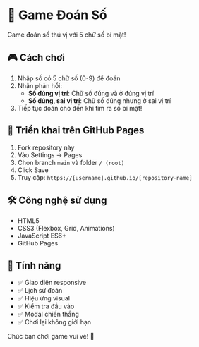 # 🎯 Game Đoán Số

Game đoán số thú vị với 5 chữ số bí mật!

## 🎮 Cách chơi

1. Nhập số có 5 chữ số (0-9) để đoán
2. Nhận phản hồi:
   - **Số đúng vị trí**: Chữ số đúng và ở đúng vị trí
   - **Số đúng, sai vị trí**: Chữ số đúng nhưng ở sai vị trí
3. Tiếp tục đoán cho đến khi tìm ra số bí mật!

## 🚀 Triển khai trên GitHub Pages

1. Fork repository này
2. Vào Settings → Pages
3. Chọn branch `main` và folder `/ (root)`
4. Click Save
5. Truy cập: `https://[username].github.io/[repository-name]`

## 🛠 Công nghệ sử dụng

- HTML5
- CSS3 (Flexbox, Grid, Animations)
- JavaScript ES6+
- GitHub Pages

## 📱 Tính năng

- ✅ Giao diện responsive
- ✅ Lịch sử đoán
- ✅ Hiệu ứng visual
- ✅ Kiểm tra đầu vào
- ✅ Modal chiến thắng
- ✅ Chơi lại không giới hạn

Chúc bạn chơi game vui vẻ! 🎉